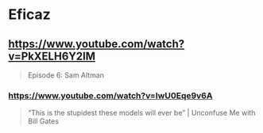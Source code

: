 # Eficaz

## https://www.youtube.com/watch?v=PkXELH6Y2lM
> Episode 6: Sam Altman 

### https://www.youtube.com/watch?v=IwU0Eqe9v6A
> “This is the stupidest these models will ever be” | Unconfuse Me with Bill Gates 
